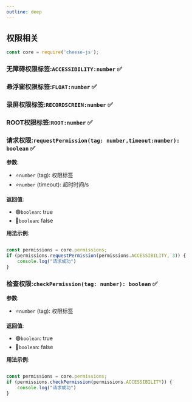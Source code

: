 ```yaml
---
outline: deep
---
```


## 权限相关

```javascript
const core = require('cheese-js');
```

### 无障碍权限标签:`ACCESSIBILITY:number` :white_check_mark:

### 悬浮窗权限标签:`FLOAT:number` :white_check_mark:

### 录屏权限标签:`RECORDSCREEN:number` :white_check_mark:

### ROOT权限标签:`ROOT:number` :white_check_mark:

### 请求权限:`requestPermission(tag: number,timeout:number): boolean` :white_check_mark:

**参数**:

- ⭐`number` (tag): 权限标签
- ⭐`number` (timeout): 超时时间/s

**返回值**:

- :green_circle:`boolean`: true
- :red_circle:`boolean`: false

**用法示例**:

```javascript

const permissions = core.permissions;
if (permissions.requestPermission(permissions.ACCESSIBILITY, 3)) {
    console.log("请求成功")
}

```

### 检查权限:`checkPermission(tag: number): boolean` :white_check_mark:

**参数**:

- ⭐`number` (tag): 权限标签

**返回值**:

- :green_circle:`boolean`: true
- :red_circle:`boolean`: false

**用法示例**:

```javascript

const permissions = core.permissions;
if (permissions.checkPermission(permissions.ACCESSIBILITY)) {
    console.log("请求成功")
}

```